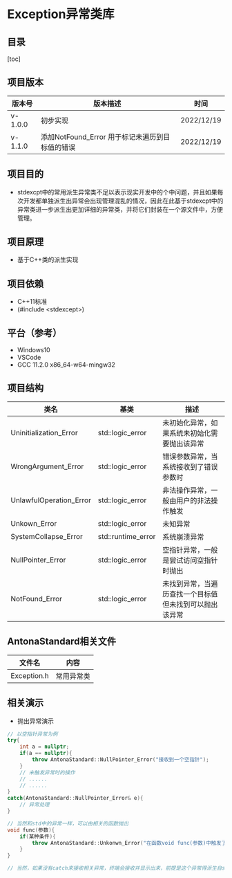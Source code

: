 # Exception异常类库

## 目录

[toc]

## 项目版本

| 版本号  | 版本描述                                        | 时间       |
| ------- | ----------------------------------------------- | ---------- |
| v-1.0.0 | 初步实现                                        | 2022/12/19 |
| v-1.1.0 | 添加NotFound_Error 用于标记未遍历到目标值的错误 | 2022/12/19 |



## 项目目的

- stdexcpt中的常用派生异常类不足以表示现实开发中的个中问题，并且如果每次开发都单独派生出异常会出现管理混乱的情况，因此在此基于stdexcpt中的异常类进一步派生出更加详细的异常类，并将它们封装在一个源文件中，方便管理。

## 项目原理

- 基于C++类的派生实现

## 项目依赖

- C++11标准
- (#include \<stdexcept\>)

## 平台（参考）

- Windows10
- VSCode
- GCC 11.2.0 x86_64-w64-mingw32

## 项目结构

| 类名                    | 基类               | 描述                                                   |
| ----------------------- | ------------------ | ------------------------------------------------------ |
| Uninitialization_Error  | std::logic_error   | 未初始化异常，如果系统未初始化需要抛出该异常           |
| WrongArgument_Error     | std::logic_error   | 错误参数异常，当系统接收到了错误参数时                 |
| UnlawfulOperation_Error | std::logic_error   | 非法操作异常，一般由用户的非法操作触发                 |
| Unkown_Error            | std::logic_error   | 未知异常                                               |
| SystemCollapse_Error    | std::runtime_error | 系统崩溃异常                                           |
| NullPointer_Error       | std::logic_error   | 空指针异常，一般是尝试访问空指针时抛出                 |
| NotFound_Error          | std::logic_error   | 未找到异常，当遍历查找一个目标值但未找到可以抛出该异常 |



## AntonaStandard相关文件

| 文件名      | 内容       |
| ----------- | ---------- |
| Exception.h | 常用异常类 |

## 相关演示

- 抛出异常演示

```cpp
// 以空指针异常为例
try{
    int a = nullptr;
    if(a == nullptr){
        throw AntonaStandard::NullPointer_Error("接收到一个空指针");
	}
    // 未触发异常时的操作
    // ......
    // ......
}
catch(AntonaStandard::NullPointer_Error& e){
    // 异常处理
}

// 当然和std中的异常一样，可以由相关的函数抛出
void func(参数){
    if(某种条件){
        throw AntonaStandard::Unkonwn_Error("在函数void func(参数)中触发了一个未知操作");
    }
}

// 当然，如果没有catch来接收相关异常，终端会接收并显示出来，前提是这个异常得派生自std::exception
```
